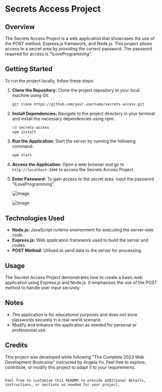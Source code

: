 # Secrets Access Project

## Overview
The Secrets Access Project is a web application that showcases the use of the POST method, Express.js framework, and Node.js. This project allows access to a secret area by providing the correct password. The password required for access is "ILoveProgramming".

## Getting Started
To run the project locally, follow these steps:

1. **Clone the Repository:** Clone the project repository to your local machine using Git.
   ```bash
   git clone https://github.com/your-username/secrets-access.git
   ```

2. **Install Dependencies:** Navigate to the project directory in your terminal and install the necessary dependencies using npm.
   ```bash
   cd secrets-access
   npm install
   ```

3. **Run the Application:** Start the server by running the following command:
   ```bash
   npm start
   ```

4. **Access the Application:** Open a web browser and go to `http://localhost:3000` to access the Secrets Access Project. 

5. **Enter Password:** To gain access to the secret area, input the password "ILoveProgramming".

   ![image](https://github.com/riju951/SecretsAccessProject_The-Complete-2023-Web-Development-Bootcamp/assets/82694741/6cdc2b1b-7450-40d8-9c00-1b2c7728dfdd)

   ![image](https://github.com/riju951/SecretsAccessProject_The-Complete-2023-Web-Development-Bootcamp/assets/82694741/e282a099-6e60-44f2-aa13-d5e9d8749c96)

## Technologies Used
- **Node.js:** JavaScript runtime environment for executing the server-side code.
- **Express.js:** Web application framework used to build the server and routes.
- **POST Method:** Utilized to send data to the server for processing.

## Usage
The Secrets Access Project demonstrates how to create a basic web application using Express.js and Node.js. It emphasizes the use of the POST method to handle user input securely.

## Notes
- The application is for educational purposes and does not store passwords securely in a real-world scenario.
- Modify and enhance the application as needed for personal or professional use.

## Credits
This project was developed while following "The Complete 2023 Web Development Bootcamp" instructed by Angela Yu. Feel free to explore, contribute, or modify this project to adapt it to your requirements.
```

Feel free to customize this README to provide additional details, instructions, or sections as needed for your project.
